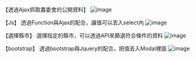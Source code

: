 【透過Ajax抓取農委會的公開資料】
![image](https://user-images.githubusercontent.com/106080221/189336033-095d54d9-12a9-441d-baa6-df1e53fc56d7.png)

【Js】
透過Function與Ajax的配合，讓值可以丟入select內
![image](https://user-images.githubusercontent.com/106080221/189336480-cf4cff57-1c70-4d01-b005-3d0351208dfa.png)

【選擇縣市】
選擇指定的縣市，可以透過API來篩選符合條件的資料
![image](https://user-images.githubusercontent.com/106080221/189336694-327c8c4d-16c3-4d01-832d-54bc09ebe66a.png)

【bootstrap】
透過bootstrap與Jquery的配合，把值丟入Modal裡面
![image](https://user-images.githubusercontent.com/106080221/189336866-e9c223b7-85f1-4a37-a499-87b6367fb657.png)

